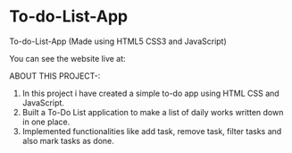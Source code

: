 # To-do-List-App

To-do-List-App (Made using HTML5 CSS3 and JavaScript)

You can see the website live at: 

ABOUT THIS PROJECT-:

  1. In this project i have created a simple to-do app using HTML CSS and JavaScript.
  2. Built a To-Do List application to make a list of daily works written down in one place.
  3. Implemented functionalities like add task, remove task, filter tasks and also mark tasks as done.
